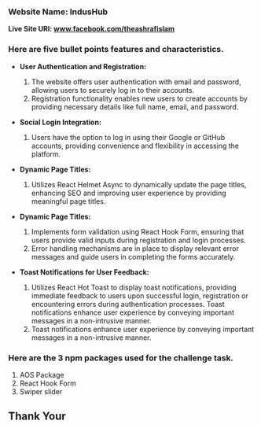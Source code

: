 ### Website Name: IndusHub

 **Live Site URl: www.facebook.com/theashrafislam**

### **Here are five bullet points features and characteristics.**

* **User Authentication and Registration:**
   1. The website offers user authentication with email and password, allowing users to securely log in to their accounts.
    2. Registration functionality enables new users to create accounts by providing necessary details like full name, email, and password.

* **Social Login Integration:**
   1. Users have the option to log in using their Google or GitHub accounts, providing convenience and flexibility in accessing the platform.

* **Dynamic Page Titles:**
   1. Utilizes React Helmet Async to dynamically update the page titles, enhancing SEO and improving user experience by providing meaningful page titles.

* **Dynamic Page Titles:**
   1. Implements form validation using React Hook Form, ensuring that users provide valid inputs during registration and login processes.
   2. Error handling mechanisms are in place to display relevant error messages and guide users in completing the forms accurately.

* **Toast Notifications for User Feedback:**
   1. Utilizes React Hot Toast to display toast notifications, providing immediate feedback to users upon successful login, registration or encountering errors during authentication processes. Toast notifications enhance user experience by conveying important messages in a non-intrusive manner.
   2. Toast notifications enhance user experience by conveying important messages in a non-intrusive manner.

### Here are the 3 npm packages used for the challenge task.

1. AOS Package
2. React Hook Form
3. Swiper slider


## Thank Your